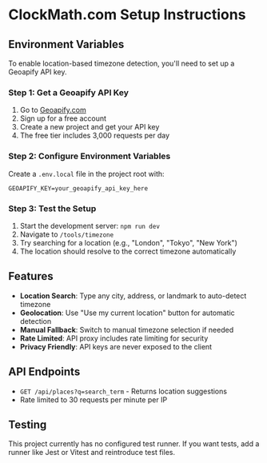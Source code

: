# ClockMath.com Setup Instructions

## Environment Variables

To enable location-based timezone detection, you'll need to set up a Geoapify API key.

### Step 1: Get a Geoapify API Key

1. Go to [Geoapify.com](https://www.geoapify.com/)
2. Sign up for a free account
3. Create a new project and get your API key
4. The free tier includes 3,000 requests per day

### Step 2: Configure Environment Variables

Create a `.env.local` file in the project root with:

```env
GEOAPIFY_KEY=your_geoapify_api_key_here
```

### Step 3: Test the Setup

1. Start the development server: `npm run dev`
2. Navigate to `/tools/timezone`
3. Try searching for a location (e.g., "London", "Tokyo", "New York")
4. The location should resolve to the correct timezone automatically

## Features

- **Location Search**: Type any city, address, or landmark to auto-detect timezone
- **Geolocation**: Use "Use my current location" button for automatic detection
- **Manual Fallback**: Switch to manual timezone selection if needed
- **Rate Limited**: API proxy includes rate limiting for security
- **Privacy Friendly**: API keys are never exposed to the client

## API Endpoints

- `GET /api/places?q=search_term` - Returns location suggestions
- Rate limited to 30 requests per minute per IP

## Testing

This project currently has no configured test runner.
If you want tests, add a runner like Jest or Vitest and reintroduce test files.

